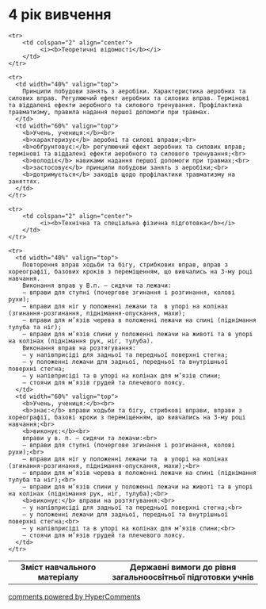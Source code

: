 <div id="hypercomments_widget" class="js-hypercomments-widget invisible"></div>

4 рік вивчення
=============================

<table>
  <body>
    <tr>
      <td width="40%" align="center">
        <b>Зміст навчального матеріалу</b>
      </td>
      <td width="60%" align="center" valign="top">
        <b>Державні вимоги до рівня загальноосвітньої підготовки учнів</b>
      </td>
    </tr>

    <tr>
    	<td colspan="2" align="center">
    		 <i><b>Теоретичні відомості</b></i>
    	</td>
    </tr>

    <tr>
      <td width="40%" valign="top">
        Принципи побудови занять з аеробіки. Характеристика аеробних та силових вправ. Регулюючий ефект аеробних та силових вправ. Термінові та віддалені ефекти аеробного та силового тренування. Профілактика травматизму, правила надання першої допомоги при травмах.
      </td>
      <td width="60%" valign="top">
        <b>Учень, учениця:</b><br>
		<b>характеризує</b> аеробні та силові вправи;<br>
		<b>обґрунтовує:</b> регулюючий ефект аеробних та силових вправ; термінові та віддалені ефекти аеробного та силового тренування;<br>
		<b>володіє</b> навиками надання першої допомоги при травмах;<br>
		<b>застосовує</b> принципи побудови занять з аеробіки;<br>
		<b>дотримується</b> заходів щодо профілактики травматизму на заняттях.
      </td>
    </tr>

    <tr>
    	<td colspan="2" align="center">
    		 <i><b>Технічна та спеціальна фізична підготовка</b></i>
    	</td>
    </tr>

    <tr>
      <td width="40%" valign="top">
        Повторення вправ ходьби та бігу, стрибкових вправ, вправ з хореографії, базових кроків з переміщенням, що вивчались на 3-му році навчання.
		Виконання вправ у В.п. – сидячи та лежачи:
		– вправи для ступні (почергове згинання і розгинання, колові рухи);
		– вправи для ніг у положенні лежачи та  в упорі на колінах (згинання-розгинання, піднімання-опускання, махи);
		– вправи для м’язів черева в положенні лежачи на спині (піднімання тулуба та ніг);
		– вправи для м’язів спини у положенні лежачи на животі та в упорі на колінах (піднімання рук, ніг, тулуба).
		Виконання вправ на розтягування:
		– у напівприсіді для задньої та передньої поверхні стегна;
		– у положенні лежачи для задньої, передньої та внутрішньої поверхні стегна;
		– у напівприсіді та в упорі на колінах для м’язів спини;
		– стоячи для м’язів грудей та плечевого поясу.
      </td>
      <td width="60%" valign="top">
        <b>Учень, учениця:</b><br>
        <b>знає:</b> вправи ходьби та бігу, стрибкові вправи, вправи з хореографії, базові кроки з переміщенням, що вивчались на 3-му році навчання;<br>
		<b>виконує:</b><br>
		вправи у в. п. – сидячи та лежачи:<br>
		– вправи для ступні (почергове згинання і розгинання, колові рухи);<br>
		– вправи для ніг у положенні лежачи та  в упорі на колінах (згинання-розгинання, піднімання-опускання, махи);<br>
		– вправи для м’язів черева в положенні лежачи на спині (піднімання тулуба та ніг);<br>
		– вправи для м’язів спини у положенні лежачи на животі та в упорі на колінах (піднімання рук, ніг, тулуба);<br>
		<b>виконує:</b> вправи на розтягування:<br>
		– у напівприсіді для задньої та передньої поверхні стегна;<br>
		– у положенні лежачи для задньої, передньої та внутрішньої поверхні стегна;<br>
		– у напівприсіді та в упорі на колінах для м’язів спини;<br>
		– стоячи для м’язів грудей та плечевого поясу.
      </td>
    </tr>
  </body>
</table>

<div class="js-hypercomments-container">
    <a href="http://hypercomments.com" class="hc-link" title="comments widget">comments powered by HyperComments</a>
</div>